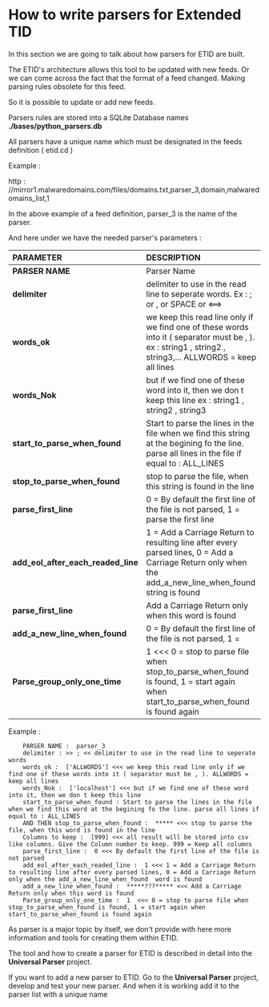 # How to write parsers for Extended TID

In this section we are going to talk about how parsers for ETID are built.

The ETID's architecture allows this tool to be updated with new feeds. Or we can come across the fact that the format of a feed changed. Making parsing rules obsolete for this feed.

So it is possible to update or add new feeds.

Parsers rules are stored into a SQLite Database names <b>./bases/python_parsers.db</b>

All parsers have a unique name which must be designated in the feeds definition ( etid.cd )

Example : 

http : //mirror1.malwaredomains.com/files/domains.txt,parser_3,domain,malwaredomains_list,1

In the above example of a feed definition, parser_3 is the name of the parser.

And here under we have the needed parser's parameters :

| **PARAMETER**         | **DESCRIPTION**                                       |
|:---------------------|:------------------------------------------------------|
| **PARSER NAME**      | Parser Name                                           |
| **delimiter**        | delimiter to use in the read line to seperate words. Ex : ;  or , or SPACE or <==>  |
| **words_ok**         | we keep this read line only if we find one of these words into it ( separator must be , ). ex : string1 , string2 , string3,... ALLWORDS = keep all lines      |
| **words_Nok**        | but if we find one of these word into it, then we don t keep this line ex : string1 , string2 , string3|
| **start_to_parse_when_found**| Start to parse the lines in the file when we find this string at the begining fo the line. parse all lines in the file if equal to : ALL_LINES  |
| **stop_to_parse_when_found** | stop to parse the file, when this string is found in the line |
| **parse_first_line**   | 0 = By default the first line of the file is not parsed, 1 = parse the first line |
| **add_eol_after_each_readed_line**   | 1 = Add a Carriage Return to resulting line after every parsed lines, 0 = Add a Carriage Return only when the add_a_new_line_when_found string is found |
| **parse_first_line**   |  Add a Carriage Return only when this word is found |
| **add_a_new_line_when_found**   | 0 = By default the first line of the file is not parsed, 1 =  |
| **Parse_group_only_one_time**   | 1  <<< 0 = stop to parse file when stop_to_parse_when_found is found, 1 = start again when start_to_parse_when_found is found again |

Example :

        PARSER NAME :  parser_3
        delimiter : >> ; << delimiter to use in the read line to seperate words
        words_ok :  ['ALLWORDS'] <<< we keep this read line only if we find one of these words into it ( separator must be , ). ALLWORDS = keep all lines
        words_Nok :  ['localhost'] <<< but if we find one of these word into it, then we don t keep this line
        start_to_parse_when_found : Start to parse the lines in the file when we find this word at the begining fo the line. parse all lines if equal to : ALL_LINES
        AND THEN stop_to_parse_when_found :  ***** <<< stop to parse the file, when this word is found in the line
        Columns to keep :  [999] <<< all result will be stored into csv like columns. Give the Column number to keep. 999 = Keep all columns
        parse_first_line :  0 <<< By default the first line of the file is not parsed
        add_eol_after_each_readed_line :  1 <<< 1 = Add a Carriage Return to resulting line after every parsed lines, 0 = Add a Carriage Return only when the add_a_new_line_when_found  word is found
        add_a_new_line_when_found :  *****???***** <<< Add a Carriage Return only when this word is found
        Parse_group_only_one_time :  1  <<< 0 = stop to parse file when stop_to_parse_when_found is found, 1 = start again when start_to_parse_when_found is found again
		
As parser is a major topic by itself, we don't provide with here more information and tools for creating them within ETID.

The tool and how to create a parser for ETID is described in detail into the **Universal Parser** project. 

If you want to add a new parser to ETID. Go to the **Universal Parser** project, develop and test your new parser. And when it is working add it to the parser list with a unique name